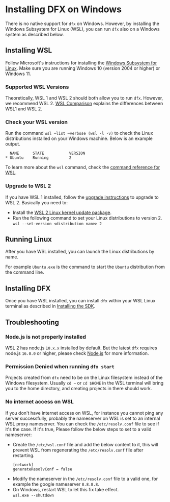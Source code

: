 # Installing DFX on Windows

There is no native support for `dfx` on Windows. However, by installing the Windows Subsystem for Linux (WSL), you can run `dfx` also on a Windows system as described below.

## Installing WSL

Follow Microsoft's instructions for installing the [Windows Subsystem for Linux](https://docs.microsoft.com/en-us/windows/wsl/install). Make sure you are running Windows 10 (version 2004 or higher) or Windows 11.

### Supported WSL Versions

Theoretically, WSL 1 and WSL 2 should both allow you to run `dfx`. However, we recommend WSL 2. [WSL Comparison](https://docs.microsoft.com/en-us/windows/wsl/compare-versions) explains the differences between WSL1 and WSL 2.

### Check your WSL version

Run the command `wsl –list –verbose (wsl -l -v)` to check the Linux distributions installed on your Windows machine. Below is an example output.

```
  NAME      STATE           VERSION
* Ubuntu    Running         2
```

To learn more about the `wsl` command, check the [command reference for WSL](https://docs.microsoft.com/en-us/windows/wsl/basic-commands).


### Upgrade to WSL 2

If you have WSL 1 installed, follow the [upgrade instructions](https://docs.microsoft.com/en-us/windows/wsl/install#upgrade-version-from-wsl-1-to-wsl-2) to upgrade to WSL 2. Basically you need to: 
* Install the [WSL 2 Linux kernel update package](https://docs.microsoft.com/en-us/windows/wsl/install-manual#step-4---download-the-linux-kernel-update-package).
* Run the following command to set your Linux distributions to version 2.  
  `wsl --set-version <distribution name> 2`

## Running Linux

After you have WSL installed, you can launch the Linux distributions by name.

For example `Ubuntu.exe` is the command to start the `Ubuntu` distribution from the command line.

## Installing DFX

Once you have WSL installed, you can install `dfx` within your WSL Linux terminal as described in [Installing the SDK](../build/install-upgrade-remove).

## Troubleshooting

### Node.js is not properly installed
WSL 2 has node.js `10.x.x` installed by default. But the latest `dfx` requires node.js `16.0.0` or higher, please check [Node.js](hello10mins#nodejs) for more information.

### Permission Denied when running `dfx start`
Projects created from `dfx` need to be on the Linux filesystem instead of the Windows filesystem. Usually `cd ~` or `cd $HOME` in the WSL terminal will bring you to the home directory, and creating projects in there should work.

### No internet access on WSL
If you don't have internet access on WSL, for instance you cannot ping any server successfully, probably the nameserver on WSL is set to an internal WSL proxy nameserver. You can check the `/etc/resolv.conf` file to see if it's the case. If it's true, Please follow the below steps to set to a valid nameserver:
* Create the `/etc/wsl.conf` file and add the below content to it, this will prevent WSL from regenerating the `/etc/resolv.conf` file after restarting.
  ```
  [network]
  generateResolvConf = false
  ```
* Modify the nameserver in the `/etc/resolv.conf` file to a valid one, for example the google nameserver `8.8.8.8`.
* On Windows, restart WSL to let this fix take effect.  
   `wsl.exe --shutdown`